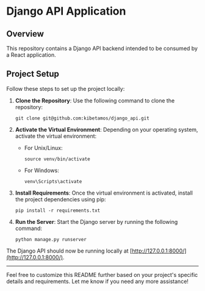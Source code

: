 # Django API Application

## Overview
This repository contains a Django API backend intended to be consumed by a React application.

## Project Setup


Follow these steps to set up the project locally:

1. **Clone the Repository**: Use the following command to clone the repository:
    ```
    git clone git@github.com:kibetamos/django_api.git
    ```
2. **Activate the Virtual Environment**: Depending on your operating system, activate the virtual environment:
    - For Unix/Linux:
        ```
        source venv/bin/activate
        ```
    - For Windows:


        ```
        venv\Scripts\activate
        ```

3. **Install Requirements**: Once the virtual environment is activated, install the project dependencies using pip:
    ```
    pip install -r requirements.txt
    ```



4. **Run the Server**: Start the Django server by running the following command:
    ```
    python manage.py runserver
    ```

The Django API should now be running locally at [http://127.0.0.1:8000/](http://127.0.0.1:8000/).

---

Feel free to customize this README further based on your project's specific details and requirements. Let me know if you need any more assistance!

